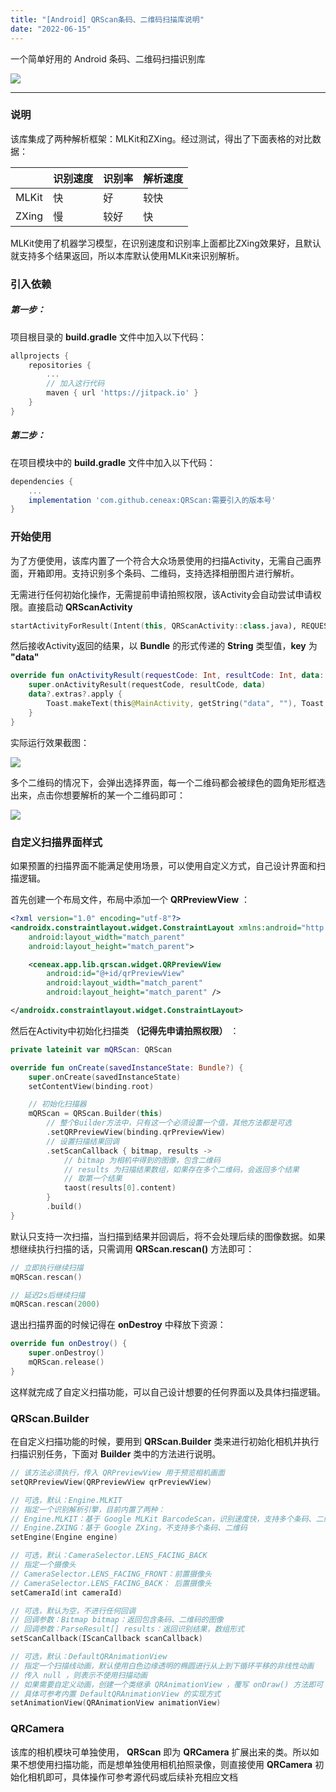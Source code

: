```yaml
---
title: "[Android] QRScan条码、二维码扫描库说明"
date: "2022-06-15"
---
```


一个简单好用的 Android 条码、二维码扫描识别库

<!--more-->

[![](https://jitpack.io/v/ceneax/QRScan.svg)](https://jitpack.io/#ceneax/QRScan)

------------

### 说明

该库集成了两种解析框架：MLKit和ZXing。经过测试，得出了下面表格的对比数据：

|  | 识别速度 | 识别率 | 解析速度 |
| ------------ | ------------ | ------------ | ------------ |
| MLKit | 快 | 好 | 较快 |
| ZXing | 慢 | 较好 | 快 |

MLKit使用了机器学习模型，在识别速度和识别率上面都比ZXing效果好，且默认就支持多个结果返回，所以本库默认使用MLKit来识别解析。

### 引入依赖

##### 第一步：
项目根目录的 **build.gradle** 文件中加入以下代码：

```Groovy
allprojects {
    repositories {
        ...
        // 加入这行代码
        maven { url 'https://jitpack.io' }
    }
}
```

##### 第二步：
在项目模块中的 **build.gradle** 文件中加入以下代码：

```Groovy
dependencies {
    ...
    implementation 'com.github.ceneax:QRScan:需要引入的版本号'
}
```

### 开始使用

为了方便使用，该库内置了一个符合大众场景使用的扫描Activity，无需自己画界面，开箱即用。支持识别多个条码、二维码，支持选择相册图片进行解析。

无需进行任何初始化操作，无需提前申请拍照权限，该Activity会自动尝试申请权限。直接启动 **QRScanActivity**

```Kotlin
startActivityForResult(Intent(this, QRScanActivity::class.java), REQUEST_CODE)
```

然后接收Activity返回的结果，以 **Bundle** 的形式传递的 **String** 类型值，**key** 为 **"data"**

```Kotlin
override fun onActivityResult(requestCode: Int, resultCode: Int, data: Intent?) {
    super.onActivityResult(requestCode, resultCode, data)
    data?.extras?.apply {
        Toast.makeText(this@MainActivity, getString("data", ""), Toast.LENGTH_SHORT).show()
    }
}
```

实际运行效果截图：

![](https://pic.imgdb.cn/item/629d73d20947543129cc3728.jpg)

多个二维码的情况下，会弹出选择界面，每一个二维码都会被绿色的圆角矩形框选出来，点击你想要解析的某一个二维码即可：

![](https://pic.imgdb.cn/item/629d73ee0947543129cc5764.jpg)

### 自定义扫描界面样式

如果预置的扫描界面不能满足使用场景，可以使用自定义方式，自己设计界面和扫描逻辑。

首先创建一个布局文件，布局中添加一个 **QRPreviewView** ：

```xml
<?xml version="1.0" encoding="utf-8"?>
<androidx.constraintlayout.widget.ConstraintLayout xmlns:android="http://schemas.android.com/apk/res/android"
    android:layout_width="match_parent"
    android:layout_height="match_parent">

    <ceneax.app.lib.qrscan.widget.QRPreviewView
        android:id="@+id/qrPreviewView"
        android:layout_width="match_parent"
        android:layout_height="match_parent" />

</androidx.constraintlayout.widget.ConstraintLayout>
```

然后在Activity中初始化扫描类 **（记得先申请拍照权限）** ：

```Kotlin
private lateinit var mQRScan: QRScan

override fun onCreate(savedInstanceState: Bundle?) {
    super.onCreate(savedInstanceState)
    setContentView(binding.root)

    // 初始化扫描器
    mQRScan = QRScan.Builder(this)
        // 整个Builder方法中，只有这一个必须设置一个值，其他方法都是可选
        .setQRPreviewView(binding.qrPreviewView)
        // 设置扫描结果回调
        .setScanCallback { bitmap, results ->
            // bitmap 为相机中得到的图像，包含二维码
            // results 为扫描结果数组，如果存在多个二维码，会返回多个结果
            // 取第一个结果
            taost(results[0].content)
        }
        .build()
}
```

默认只支持一次扫描，当扫描到结果并回调后，将不会处理后续的图像数据。如果想继续执行扫描的话，只需调用 **QRScan.rescan()** 方法即可：

```Kotlin
// 立即执行继续扫描
mQRScan.rescan()

// 延迟2s后继续扫描
mQRScan.rescan(2000)
```

退出扫描界面的时候记得在 **onDestroy** 中释放下资源：

```Kotlin
override fun onDestroy() {
    super.onDestroy()
    mQRScan.release()
}
```

这样就完成了自定义扫描功能，可以自己设计想要的任何界面以及具体扫描逻辑。

### QRScan.Builder

在自定义扫描功能的时候，要用到 **QRScan.Builder** 类来进行初始化相机并执行扫描识别任务，下面对 **Builder** 类中的方法进行说明。

```Kotlin
// 该方法必须执行，传入 QRPreviewView 用于预览相机画面
setQRPreviewView(QRPreviewView qrPreviewView)
```

```Kotlin
// 可选，默认：Engine.MLKIT
// 指定一个识别解析引擎，目前内置了两种：
// Engine.MLKIT：基于 Google MLKit BarcodeScan，识别速度快，支持多个条码、二维码，也是默认引擎
// Engine.ZXING：基于 Google ZXing，不支持多个条码、二维码
setEngine(Engine engine)
```

```Kotlin
// 可选，默认：CameraSelector.LENS_FACING_BACK
// 指定一个摄像头
// CameraSelector.LENS_FACING_FRONT：前置摄像头
// CameraSelector.LENS_FACING_BACK： 后置摄像头
setCameraId(int cameraId)
```

```Kotlin
// 可选，默认为空，不进行任何回调
// 回调参数：Bitmap bitmap：返回包含条码、二维码的图像
// 回调参数：ParseResult[] results：返回识别结果，数组形式
setScanCallback(IScanCallback scanCallback)
```

```Kotlin
// 可选，默认：DefaultQRAnimationView
// 指定一个扫描线动画，默认使用白色边缘透明的椭圆进行从上到下循环平移的非线性动画
// 传入 null ，则表示不使用扫描动画
// 如果需要自定义动画，创建一个类继承 QRAnimationView ，覆写 onDraw() 方法即可
// 具体可参考内置 DefaultQRAnimationView 的实现方式
setAnimationView(QRAnimationView animationView)
```

### QRCamera

该库的相机模块可单独使用， **QRScan** 即为 **QRCamera** 扩展出来的类。所以如果不想使用扫描功能，而是想单独使用相机拍照录像，则直接使用 **QRCamera** 初始化相机即可，具体操作可参考源代码或后续补充相应文档
